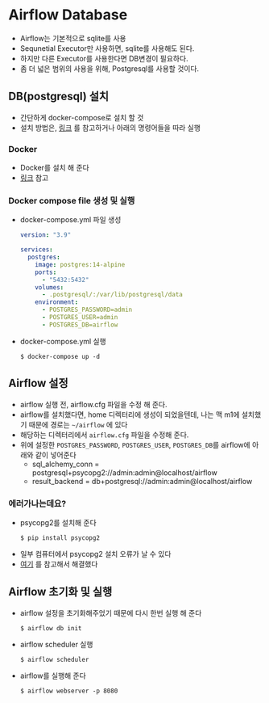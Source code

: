 # Airflow Database

- Airflow는 기본적으로 sqlite를 사용
- Sequnetial Executor만 사용하면, sqlite를 사용해도 된다.
- 하지만 다른 Executor를 사용한다면 DB변경이 필요하다.
- 좀 더 넓은 범위의 사용을 위해, Postgresql를 사용할 것이다.

## DB(postgresql) 설치

- 간단하게 docker-compose로 설치 할 것
- 설치 방법은, [링크](https://www.wool-dev.com/data-engineering/database/database-with-docker) 를 참고하거나 아래의 명령어들을 따라 실행

### Docker

- Docker를 설치 해 준다
- [링크](https://docs.docker.com/engine/install/) 참고

### Docker compose file 생성 및 실행

- docker-compose.yml 파일 생성

  ```yaml
  version: "3.9"

  services:
    postgres:
      image: postgres:14-alpine
      ports:
        - "5432:5432"
      volumes:
        - .postgresql/:/var/lib/postgresql/data
      environment:
        - POSTGRES_PASSWORD=admin
        - POSTGRES_USER=admin
        - POSTGRES_DB=airflow
  ```

- docker-compose.yml 실행
  ```shell
  $ docker-compose up -d
  ```

## Airflow 설정
- airflow 실행 전, airflow.cfg 파일을 수정 해 준다.
- airflow를 설치했다면, home 디렉터리에 생성이 되었을텐데, 나는 맥 m1에 설치했기 때문에 경로는 `~/airflow` 에 있다
- 해당하는 디렉터리에서 `airflow.cfg` 파일을 수정해 준다.
- 위에 설정한 `POSTGRES_PASSWORD`, `POSTGRES_USER`, `POSTGRES_DB`를 airflow에 아래와 같이 넣어준다
    - sql_alchemy_conn = postgresql+psycopg2://admin:admin@localhost/airflow
    - result_backend = db+postgresql://admin:admin@localhost/airflow

### 에러가나는데요?
- psycopg2를 설치해 준다
    ```shell
    $ pip install psycopg2
    ```
- 일부 컴퓨터에서 psycopg2 설치 오류가 날 수 있다
- [여기](https://stackoverflow.com/questions/66888087/cannot-install-psycopg2-with-pip3-on-m1-mac) 를 참고해서 해결했다


## Airflow 초기화 및 실행
- airflow 설정을 초기화해주었기 때문에 다시 한번 실행 해 준다
    ```shell
    $ airflow db init
    ```

- airflow scheduler 실행
    ```shell
    $ airflow scheduler
    ```

- airflow를 실행해 준다
    ```shell
    $ airflow webserver -p 8080
    ```

